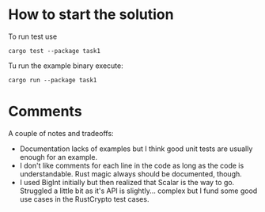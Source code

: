 How to start the solution
=========================

To run test use
```
cargo test --package task1
```

Tu run the example binary execute:
```
cargo run --package task1
```


Comments
========
A couple of notes and tradeoffs:
- Documentation lacks of examples but I think good unit tests are usually enough for an example.
- I don't like comments for each line in the code as long as the code is understandable. Rust magic always should be documented, though.
- I used BigInt initially but then realized that Scalar is the way to go. Struggled a little bit as it's API is slightly... complex but I fund some good use cases in the RustCrypto test cases.